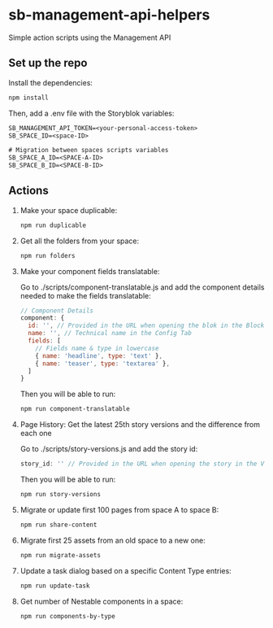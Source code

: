 # sb-management-api-helpers
Simple action scripts using the Management API

## Set up the repo
Install the dependencies:

```bash
npm install
```

Then, add a .env file with the Storyblok variables:

```txt
SB_MANAGEMENT_API_TOKEN=<your-personal-access-token>
SB_SPACE_ID=<space-ID>

# Migration between spaces scripts variables
SB_SPACE_A_ID=<SPACE-A-ID>
SB_SPACE_B_ID=<SPACE-B-ID>
```

## Actions

1. Make your space duplicable:

    ```bash
    npm run duplicable
    ```

2. Get all the folders from your space:

    ```bash
    npm run folders
    ```

3. Make your component fields translatable:

    Go to ./scripts/component-translatable.js and add the component details needed to make the fields translatable:

    ```js
    // Component Details
    component: {
      id: '', // Provided in the URL when opening the blok in the Block library
      name: '', // Technical name in the Config Tab
      fields: [
        // Fields name & type in lowercase
        { name: 'headline', type: 'text' },
        { name: 'teaser', type: 'textarea' },
      ]
    }
    ```

    Then you will be able to run:

    ```bash
    npm run component-translatable
    ```

4. Page History: Get the latest 25th story versions and the difference from each one

    Go to ./scripts/story-versions.js and add the story id:

    ```js
    story_id: '' // Provided in the URL when opening the story in the Visual Editor
    ```

    Then you will be able to run:

    ```bash
    npm run story-versions
    ```

5. Migrate or update first 100 pages from space A to space B:

    ```bash
    npm run share-content
    ```

6. Migrate first 25 assets from an old space to a new one:

    ```bash
    npm run migrate-assets
    ```

7. Update a task dialog based on a specific Content Type entries:

    ```bash
    npm run update-task
    ```

8. Get number of Nestable components in a space:

    ```bash
    npm run components-by-type
    ```